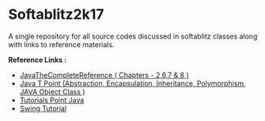 # Softablitz2k17
A single repository for all source codes discussed in softablitz classes along with links to reference materials.

<b>Reference Links :</b>
<ul>
<li><a href="http://iiti.ac.in/people/~tanimad/JavaTheCompleteReference.pdf">JavaTheCompleteReference ( Chapters - 2,6,7 & 8 )</a></li> 
<li><a href="https://www.javatpoint.com/java-tutorial" > Java T Point (Abstraction, Encapsulation, Inheritance, Polymorphism, JAVA Object Class )</a></li>
<li><a href="https://www.tutorialspoint.com/java/"> Tutorials Point Java</a></li>
<li><a href="https://www.youtube.com/watch?v=LKHEOf187IQ&list=PLShWarsc7Sdxx1G887V1duc8Gaw3a1yZ0"> Swing Tutorial </a></li>
</ul>
